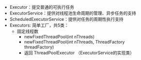 - Executor：提交普通的可执行任务
- ExecutorService：提供对线程池生命周期的管理、异步任务的支持
- ScheduledExecutorService：提供对任务的周期性执行支持
- Executors: 简单工厂，共5类：
  - 固定线程数
    - newFixedThreadPool(int nThreads)
    - newFixedThreadPool(int nThreads, ThreadFactory threadFactory) 
    - 返回 ThreadPoolExecutor （ExecutorService的实现类）
  
